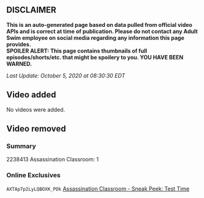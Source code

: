 ## DISCLAIMER
**This is an auto-generated page based on data pulled from official video APIs and is correct at time of publication. Please do not contact any Adult Swim employee on social media regarding any information this page provides.**  
**SPOILER ALERT: This page contains thumbnails of full episodes/shorts/etc. that might be spoilery to you. YOU HAVE BEEN WARNED.**  

_Last Update: October 5, 2020 at 08:30:30 EDT_
## Video added
No videos were added.  
## Video removed
### Summary
2238413 Assassination Classroom: 1  
### Online Exclusives
`AXTAp7p2LyLQBOXK_POk` [Assassination Classroom - Sneak Peek: Test Time](https://www.adultswim.com/videos/assassination-classroom/sneak-peek-test-time)  
